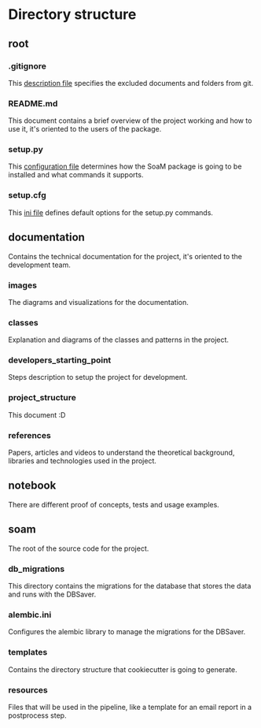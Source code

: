 # Directory structure

## root
### .gitignore
This [description file](https://git-scm.com/docs/gitignore) specifies the excluded documents and folders from git.

### README.md
This document contains a brief overview of the project working and how to use it, it's oriented to the users of the
package.

### setup.py
This [configuration file](https://packaging.python.org/guides/distributing-packages-using-setuptools/#setup-py)
determines how the SoaM package is going to be installed and what commands it supports.
 
### setup.cfg
This [ini file](https://packaging.python.org/guides/distributing-packages-using-setuptools/#setup-cfg) defines default
options for the setup.py commands.

## documentation
Contains the technical documentation for the project, it's oriented to the development team.

### images
The diagrams and visualizations for the documentation.

### classes
Explanation and diagrams of the classes and patterns in the project.

### developers_starting_point
Steps description to setup the project for development.

### project_structure
This document :D

### references
Papers, articles and videos to understand the theoretical background, libraries and technologies used in the project.

[//comment]: # (TODO: ### architecture)
[//comment]: # (TODO: create some expected or possible architecture implementations.)

## notebook
There are different proof of concepts, tests and usage examples.

## soam
The root of the source code for the project.

### db_migrations
This directory contains the migrations for the database that stores the data and runs with the DBSaver.

### alembic.ini
Configures the alembic library to manage the migrations for the DBSaver.

### templates
Contains the directory structure that cookiecutter is going to generate.

### resources
Files that will be used in the pipeline, like a template for an email report in a postprocess step.

[//comment]: # (TODO: review if this directory is outdated or not used any more.)
